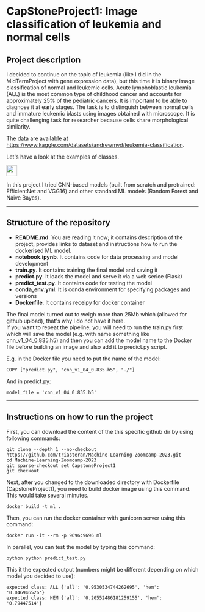 # CapStoneProject1: Image classification of leukemia and normal cells 

## Project description 
I decided to continue on the topic of leukemia (like I did in the MidTermProject with gene expression data), but this time it is binary image classification of normal and leukemic cells. Acute lymphoblastic leukemia (ALL) is the most common type of childhood cancer and accounts for approximately 25% of the pediatric cancers. 
It is important to be able to diagnose it at early stages. The task is to distinguish between normal cells and immature leukemic blasts using images obtained with microscope. It is quite challenging task for researcher because cells share morphological similarity. 

The data are available at https://www.kaggle.com/datasets/andrewmvd/leukemia-classification. 

Let's have a look at the examples of classes. 

<img src="[https://github.com/favicon.ico](https://github.com/triasteran/Machine-Learning-Zoomcamp-2023/blob/main/CapstoneProject1/plots/Untitled%20presentation%20(3).png?raw=true)" width="28">



In this project I tried CNN-based models (built from scratch and pretrained: EfficientNet and VGG16) and other standard ML models (Random Forest and Naive Bayes). 

---------------------------------------------------------------------------------------------------------------------------------------------------------

## Structure of the repository

* <b>README.md</b>. You are reading it now; it contains description of the project, provides links to dataset and instructions how to run the dockerised ML model. 
* <b>notebook.ipynb</b>. It contains code for data processing and model development 
* <b>train.py</b>. It contains training the final model and saving it 
* <b>predict.py</b>. It loads the model and serve it via a web serice (Flask)
* <b>predict_test.py</b>. It contains code for testing the model
* <b>conda_env.yml</b>. It is conda environment for specifying packages and versions 
* <b>Dockerfile</b>. It contains receipy for docker container

The final model turned out to weigh more than 25Mb which (allowed for github upload), that's why I do not have it here.  
If you want to repeat the pipeline, you will need to run the train.py first which will save the model (e.g. with name something like cnn_v1_04_0.835.h5) and 
then you can add the model name to the Docker file before building an image and also add it to predict.py script. 

E.g. in the Docker file you need to put the name of the model: 
```
COPY ["predict.py", "cnn_v1_04_0.835.h5", "./"]
```

And in predict.py: 
```
model_file = 'cnn_v1_04_0.835.h5'
```

---------------------------------------------------------------------------------------------------------------------------------------------------------

## Instructions on how to run the project

First, you can download the content of the this specific github dir by using following commands: 
```
git clone --depth 1 --no-checkout https://github.com/triasteran/Machine-Learning-Zoomcamp-2023.git
cd Machine-Learning-Zoomcamp-2023
git sparse-checkout set CapstoneProject1
git checkout
```

Next, after you changed to the downloaded directory with Dockerfile (CapstoneProject1), you need to build docker image using this command. This would take several minutes. 
```
docker build -t ml .
```

Then, you can run the docker container with gunicorn server using this command: 
```
docker run -it --rm -p 9696:9696 ml
```

In parallel, you can test the model by typing this command: 
```
python python predict_test.py
```

This it the expected output (numbers might be different depending on which model you decided to use): 
```
expected class: ALL {'all': '0.9530534744262695', 'hem': '0.046946526'}
expected class: HEM {'all': '0.20552486181259155', 'hem': '0.79447514'}
```


